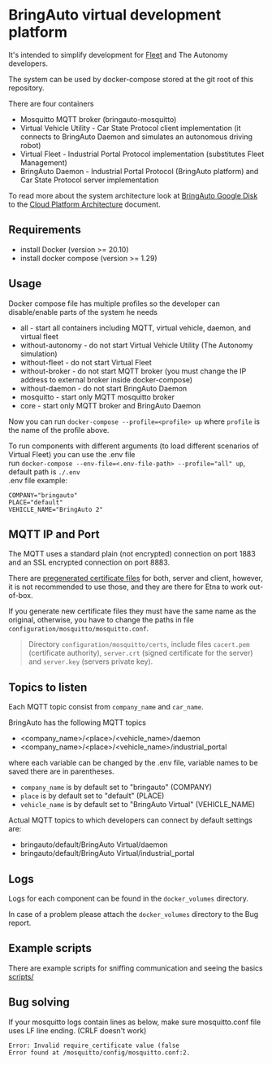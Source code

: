 
# BringAuto virtual development platform

It's intended to simplify development for [Fleet](https://github.com/bringauto/fleet) and The Autonomy developers.

The system can be used by docker-compose stored at the git root of this repository.

There are four containers

- Mosquitto MQTT broker (bringauto-mosquitto)
- Virtual Vehicle Utility - Car State Protocol client implementation (it connects to BringAuto Daemon and simulates an autonomous driving robot)
- Virtual Fleet - Industrial Portal Protocol implementation (substitutes Fleet Management)
- BringAuto Daemon - Industrial Portal Protocol (BringAuto platform) and Car State Protocol server implementation

To read more about the system architecture look at [BringAuto Google Disk]
to the [Cloud Platform Architecture](https://docs.google.com/document/d/1jgSrBhZm73j_DkxNMtRgBLvnh_K-MUsL7z576hUat-I/edit) document.

## Requirements

- install Docker (version >= 20.10)
- install docker compose (version >= 1.29)

## Usage


Docker compose file has multiple profiles so the developer can disable/enable parts of the system he needs

- all - start all containers including MQTT, virtual vehicle, daemon, and virtual fleet
- without-autonomy - do not start Virtual Vehicle Utility (The Autonomy simulation)
- without-fleet - do not start Virtual Fleet
- without-broker - do not start MQTT broker (you must change the IP address to external broker inside docker-compose)
- without-daemon - do not start BringAuto Daemon
- mosquitto - start only MQTT mosquitto broker
- core - start only MQTT broker and BringAuto Daemon

Now you can run `docker-compose --profile=<profile> up` where `profile` is the name of the profile above.

To run components with different arguments (to load different scenarios of Virtual Fleet) you can use the .env file  
run `docker-compose --env-file=<.env-file-path> --profile="all" up`, default path is `./.env`  
.env file example:
```
COMPANY="bringauto"
PLACE="default"
VEHICLE_NAME="BringAuto 2"
```
## MQTT IP and Port
The MQTT uses a standard plain (not encrypted) connection on port 1883 and an SSL encrypted connection on port 8883.

There are [pregenerated certificate files](configuration/mosquitto/certs) for both, server and client, however, it is not recommended to use those, and they are there for Etna to work out-of-box.

If you generate new certificate files they must have the same name as the original, otherwise, you have to change the paths in file `configuration/mosquitto/mosquitto.conf`.

> Directory `configuration/mosquitto/certs`, include files `cacert.pem` (certificate authority), `server.crt` (signed certificate for the server) and `server.key` (servers private key).

## Topics to listen

Each MQTT topic consist from `company_name` and `car_name`.

BringAuto has the following MQTT topics
- \<company_name>/\<place>/\<vehicle_name>/daemon
- \<company_name>/\<place>/\<vehicle_name>/industrial_portal

where each variable can be changed by the .env file, variable names to be saved there are in parentheses.
- `company_name` is by default set to "bringauto" (COMPANY)
- `place` is by default set to "default" (PLACE)
- `vehicle_name` is by default set to "BringAuto Virtual" (VEHICLE_NAME)


Actual MQTT topics to which developers can connect by default settings are:
- bringauto/default/BringAuto Virtual/daemon
- bringauto/default/BringAuto Virtual/industrial_portal


## Logs

Logs for each component can be found in the `docker_volumes` directory.

In case of a problem please attach the `docker_volumes` directory to the Bug report.

## Example scripts

There are example scripts for sniffing communication and seeing the basics [scripts/]

## Bug solving
If your mosquitto logs contain lines as below, make sure mosquitto.conf file uses LF line ending. (CRLF doesn't work)
```
Error: Invalid require_certificate value (false
Error found at /mosquitto/config/mosquitto.conf:2.
```


[Industrial Portal]: https://github.com/bringauto/industrial-portal
[Google Artifacts Registry]: https://console.cloud.google.com/artifacts/docker/bringauto-infrastructure/europe-west1/virtual-platform?hl=cs&project=bringauto-infrastructure
[Cloud System Architecture]: https://docs.google.com/document/d/1jgSrBhZm73j_DkxNMtRgBLvnh_K-MUsL7z576hUat-I
[BringAuto Google Disk]: https://drive.google.com/drive/u/0/folders/1ZE9VRs86QtP6GqTJBl6vRJLmkh1lTEc5
[scripts/]: scripts/

